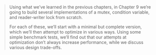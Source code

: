 > Using what we’ve learned in the previous chapters, in Chapter 9 we’re going to
> build several implementations of a mutex, condition variable, and reader-writer
> lock from scratch.
>
> For each of these, we’ll start with a minimal but complete version, which 
> we’ll then attempt to optimize in various ways. Using some simple benchmark
> tests, we’ll find out that our attempts at optimization don’t always increase
> performance, while we discuss various design trade-offs.
